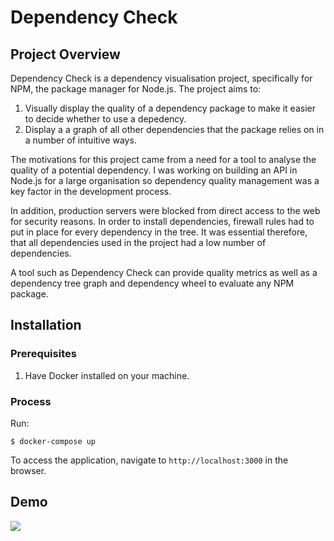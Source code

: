 # Dependency Check

## Project Overview

Dependency Check is a dependency visualisation project, specifically for NPM, the package manager for Node.js. The project aims to:

1. Visually display the quality of a dependency package to make it easier to decide whether to use a depedency.
2. Display a a graph of all other dependencies that the package relies on in a number of intuitive ways.

The motivations for this project came from a need for a tool to analyse the quality of a potential dependency. I was working on building an API in Node.js for a large organisation so dependency quality management was a key factor in the development process. 

In addition, production servers were blocked from direct access to the web for security reasons. In order to install dependencies, firewall rules had to put in place for every dependency in the tree. It was essential therefore, that all dependencies used in the project had a low number of dependencies.

A tool such as Dependency Check can provide quality metrics as well as a dependency tree graph and dependency wheel to evaluate any NPM package.

## Installation

### Prerequisites

1. Have Docker installed on your machine.

### Process

Run:

```
$ docker-compose up
```

To access the application, navigate to ``http://localhost:3000`` in the browser.

## Demo

[![](http://img.youtube.com/vi/rli4fReBgFg/0.jpg)](http://www.youtube.com/watch?v=rli4fReBgFg "")